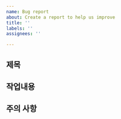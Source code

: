 ```yaml
---
name: Bug report
about: Create a report to help us improve
title: ''
labels: ''
assignees: ''

---
```


## 제목

## 작업내용

## 주의 사항
